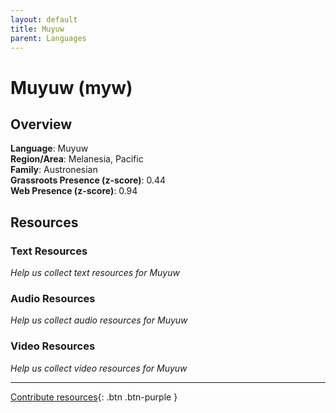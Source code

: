 ```yaml
---
layout: default
title: Muyuw
parent: Languages
---
```


# Muyuw (myw)

## Overview

**Language**: Muyuw  
**Region/Area**: Melanesia, Pacific  
**Family**: Austronesian  
**Grassroots Presence (z-score)**: 0.44  
**Web Presence (z-score)**: 0.94  

## Resources

### Text Resources
*Help us collect text resources for Muyuw*

### Audio Resources
*Help us collect audio resources for Muyuw*

### Video Resources
*Help us collect video resources for Muyuw*

---

[Contribute resources](https://forms.office.com/e/1SfLJx3u1r){: .btn .btn-purple }
